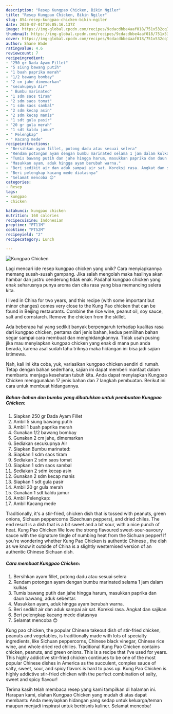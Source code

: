 ```yaml
---
description: "Resep Kungpao Chicken, Bikin Ngiler"
title: "Resep Kungpao Chicken, Bikin Ngiler"
slug: 854-resep-kungpao-chicken-bikin-ngiler
date: 2020-07-01T10:05:16.137Z
image: https://img-global.cpcdn.com/recipes/9cdacdbbe4aaf018/751x532cq70/kungpao-chicken-foto-resep-utama.jpg
thumbnail: https://img-global.cpcdn.com/recipes/9cdacdbbe4aaf018/751x532cq70/kungpao-chicken-foto-resep-utama.jpg
cover: https://img-global.cpcdn.com/recipes/9cdacdbbe4aaf018/751x532cq70/kungpao-chicken-foto-resep-utama.jpg
author: Shane Wade
ratingvalue: 4.6
reviewcount: 7
recipeingredient:
- "250 gr Dada Ayam Fillet"
- "5 siung bawang putih"
- "1 buah paprika merah"
- "1/2 bawang bombay"
- "2 cm jahe dimemarkan"
- "secukupnya Air"
- " Bumbu marinated"
- "1 sdm saos tiram"
- "2 sdm saos tomat"
- "1 sdm saos sambal"
- "2 sdm kecap asin"
- "2 sdm kecap manis"
- "1 sdt gula pasir"
- "20 gr gula merah"
- "1 sdt kaldu jamur"
- " Pelengkap"
- " Kacang mede"
recipeinstructions:
- "Bersihkan ayam fillet, potong dadu atau sesuai selera"
- "Rendam potongan ayam dengan bumbu marinated selama 1 jam dalam kulkas"
- "Tumis bawang putih dan jahe hingga harum, masukkan paprika dan daun bawang, aduk sebentar."
- "Masukkan ayam, aduk hingga ayam berubah warna."
- "Beri sedikit air dan aduk sampai air sat. Koreksi rasa. Angkat dan sajikan"
- "Beri pelengkap kacang mede diatasnya"
- "Selamat mencoba 😊"
categories:
- Resep
tags:
- kungpao
- chicken

katakunci: kungpao chicken 
nutrition: 168 calories
recipecuisine: Indonesian
preptime: "PT11M"
cooktime: "PT52M"
recipeyield: "2"
recipecategory: Lunch

---
```



![Kungpao Chicken](https://img-global.cpcdn.com/recipes/9cdacdbbe4aaf018/751x532cq70/kungpao-chicken-foto-resep-utama.jpg)

Lagi mencari ide resep kungpao chicken yang unik? Cara menyiapkannya memang susah-susah gampang. Jika salah mengolah maka hasilnya akan hambar dan justru cenderung tidak enak. Padahal kungpao chicken yang enak seharusnya punya aroma dan cita rasa yang bisa memancing selera kita.

I lived in China for two years, and this recipe (with some important but minor changes) comes very close to the Kung Pao chicken that can be found in Beijing restaurants. Combine the rice wine, peanut oil, soy sauce, salt and cornstarch. Remove the chicken from the skillet.

Ada beberapa hal yang sedikit banyak berpengaruh terhadap kualitas rasa dari kungpao chicken, pertama dari jenis bahan, kedua pemilihan bahan segar sampai cara membuat dan menghidangkannya. Tidak usah pusing jika mau menyiapkan kungpao chicken yang enak di mana pun anda berada, karena asal sudah tahu triknya maka hidangan ini bisa jadi sajian istimewa.


Nah, kali ini kita coba, yuk, variasikan kungpao chicken sendiri di rumah. Tetap dengan bahan sederhana, sajian ini dapat memberi manfaat dalam membantu menjaga kesehatan tubuh kita. Anda dapat menyiapkan Kungpao Chicken menggunakan 17 jenis bahan dan 7 langkah pembuatan. Berikut ini cara untuk membuat hidangannya.

<!--inarticleads1-->

##### Bahan-bahan dan bumbu yang dibutuhkan untuk pembuatan Kungpao Chicken:

1. Siapkan 250 gr Dada Ayam Fillet
1. Ambil 5 siung bawang putih
1. Ambil 1 buah paprika merah
1. Gunakan 1/2 bawang bombay
1. Gunakan 2 cm jahe, dimemarkan
1. Sediakan secukupnya Air
1. Siapkan  Bumbu marinated:
1. Siapkan 1 sdm saos tiram
1. Sediakan 2 sdm saos tomat
1. Siapkan 1 sdm saos sambal
1. Sediakan 2 sdm kecap asin
1. Gunakan 2 sdm kecap manis
1. Siapkan 1 sdt gula pasir
1. Ambil 20 gr gula merah
1. Gunakan 1 sdt kaldu jamur
1. Ambil  Pelengkap:
1. Ambil  Kacang mede


Traditionally, it&#39;s a stir-fried, chicken dish that is tossed with peanuts, green onions, Sichuan peppercorns (Szechuan peppers), and dried chiles. The end result is a dish that is a bit sweet and a bit sour, with a nice punch of heat. Kung Pao Chicken We love the strong flavoured sweet-sour-savoury sauce with the signature tingle of numbing heat from the Sichuan pepper! If you&#39;re wondering whether Kung Pao Chicken is authentic Chinese , the dish as we know it outside of China is a slightly westernised version of an authentic Chinese Sichuan dish. 

<!--inarticleads2-->

##### Cara membuat Kungpao Chicken:

1. Bersihkan ayam fillet, potong dadu atau sesuai selera
1. Rendam potongan ayam dengan bumbu marinated selama 1 jam dalam kulkas
1. Tumis bawang putih dan jahe hingga harum, masukkan paprika dan daun bawang, aduk sebentar.
1. Masukkan ayam, aduk hingga ayam berubah warna.
1. Beri sedikit air dan aduk sampai air sat. Koreksi rasa. Angkat dan sajikan
1. Beri pelengkap kacang mede diatasnya
1. Selamat mencoba 😊


Kung pao chicken, the popular Chinese takeout dish of stir-fried chicken, peanuts and vegetables, is traditionally made with lots of specialty ingredients, like Sichuan peppercorns, Chinese black vinegar, Chinese rice wine, and whole dried red chilies. Traditional Kung Pao Chicken contains chicken, peanuts, and green onions. This is a recipe that I&#39;ve used for years. This highly addictive stir-fried chicken continues to be one of the most popular Chinese dishes in America as the succulent, complex sauce of salty, sweet, sour, and spicy flavors is hard to pass up. Kung Pao Chicken is highly addictive stir-fried chicken with the perfect combination of salty, sweet and spicy flavour! 

Terima kasih telah membaca resep yang kami tampilkan di halaman ini. Harapan kami, olahan Kungpao Chicken yang mudah di atas dapat membantu Anda menyiapkan hidangan yang sedap untuk keluarga/teman maupun menjadi inspirasi untuk berbisnis kuliner. Selamat mencoba!

